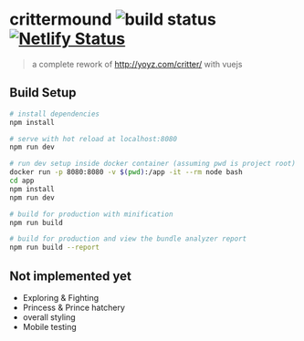 # crittermound ![build status](https://travis-ci.com/Chimney42/crittermound.svg?branch=master) [![Netlify Status](https://api.netlify.com/api/v1/badges/772922cf-f8f7-4d59-828f-a10dd903b272/deploy-status)](https://app.netlify.com/sites/silly-heisenberg-81bb91/deploys)

> a complete rework of http://yoyz.com/critter/ with vuejs

## Build Setup

``` bash
# install dependencies
npm install

# serve with hot reload at localhost:8080
npm run dev

# run dev setup inside docker container (assuming pwd is project root)
docker run -p 8080:8080 -v $(pwd):/app -it --rm node bash
cd app
npm install
npm run dev

# build for production with minification
npm run build

# build for production and view the bundle analyzer report
npm run build --report
```

## Not implemented yet
 * Exploring & Fighting
 * Princess & Prince hatchery
 * overall styling
 * Mobile testing
